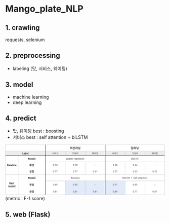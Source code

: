 # Mango_plate_NLP

## 1. crawling
requests, selenium


## 2. preprocessing
- labeling (맛, 서비스, 웨이팅)

## 3. model
- machine learning
- deep learning

## 4. predict
-  맛, 웨이팅 best : boosting
- 서비스 best : self attention + biLSTM


![image](material/result_NLP.png)
(metric : F-1 score)

## 5. web (Flask)
